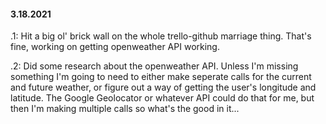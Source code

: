 #### 3.18.2021

.1: Hit a big ol' brick wall on the whole trello-github marriage thing. That's fine, working on getting openweather API working. 

.2: Did some research about the openweather API. Unless I'm missing something I'm going to need to either make seperate calls for the current and future weather, or figure out a way of getting the user's longitude and latitude. The Google Geolocator or whatever API could do that for me, but then I'm making multiple calls so what's the good in it...